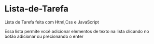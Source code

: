 # Lista-de-Tarefa

Lista de Tarefa feita com Html,Css e JavaScript

Essa lista permite vocẽ adicionar elementos de texto na lista clicando no botão adicionar ou precionando o enter

